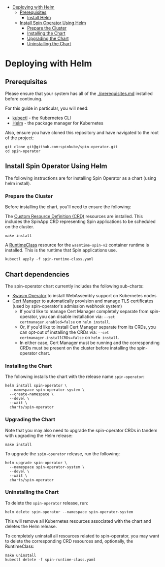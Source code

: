 - [Deploying with Helm](#deploying-with-helm)
  - [Prerequisites](#prerequisites)
    - [Install Helm](#install-helm)
  - [Install Spin Operator Using Helm](#install-spin-operator-using-helm)
    - [Prepare the Cluster](#prepare-the-cluster)
    - [Installing the Chart](#installing-the-chart)
    - [Upgrading the Chart](#upgrading-the-chart)
    - [Uninstalling the Chart](#uninstalling-the-chart)

# Deploying with Helm

## Prerequisites

Please ensure that your system has all of the [./prerequisites.md](prerequisites) installed before continuing.

For this guide in particular, you will need:

- [kubectl](./prerequisites.md#kubectl) - the Kubernetes CLI
- [Helm](./prerequisites.md#helm) - the package manager for Kubernetes

<!-- NOTE: remove this prerequisite when the runtime-class and CRDs can be applied from their release artifacts, i.e. when repo and release are public -->

Also, ensure you have cloned this repository and have navigated to the root of the project:

```console
git clone git@github.com:spinkube/spin-operator.git
cd spin-operator
```

## Install Spin Operator Using Helm

The following instructions are for installing Spin Operator as a chart (using helm install).

### Prepare the Cluster

Before installing the chart, you'll need to ensure the following:

The [Custom Resource Definition (CRD)](glossary-of-terms#custom-resource-definition-crd) resources are installed. This includes the SpinApp CRD representing Spin applications to be scheduled on the cluster.

<!-- TODO: replace with e.g. 'kubectl apply -f https://github.com/spinkube/spin-operator/releases/download/v0.1.0-rc.1/spin-operator.crds.yaml' -->

```console
make install
```

A [RuntimeClass](glossary-of-terms/#runtime-class) resource for the `wasmtime-spin-v2` container runtime is installed. This is the runtime that Spin applications use.

<!-- TODO: replace with e.g. 'kubectl apply -f https://github.com/spinkube/spin-operator/releases/download/v0.1.0-rc.1/spin-operator.runtime-class.yaml' -->

```console
kubectl apply -f spin-runtime-class.yaml
```

## Chart dependencies

The spin-operator chart currently includes the following sub-charts:

- [Kwasm Operator](https://github.com/kwasm/kwasm-operator) to install WebAssembly support on Kubernetes nodes
- [Cert Manager](https://github.com/cert-manager/cert-manager) to automatically provision and manage TLS certificates (used by spin-operator's admission webhook system)
  - If you'd like to manage Cert Manager completely separate from spin-operator, you can disable installation via:
    `--set certmanager.enabled=false` on `helm install`.
  - Or, if you'd like to install Cert Manager separate from its CRDs, you can opt-out of installing the CRDs via:
    `--set certmanager.installCRDs=false` on `helm install`.
  - In either case, Cert Manager must be running and the corresponding CRDs must be present on the cluster before installing the spin-operator chart.

### Installing the Chart

The following installs the chart with the release name `spin-operator`:

<!-- TODO: remove '--devel' flag once we have our first non-prerelease chart available, e.g. when v0.1.0 of this project is released and public -->

```console
helm install spin-operator \
  --namespace spin-operator-system \
  --create-namespace \
  --devel \
  --wait \
  charts/spin-operator
```

### Upgrading the Chart

Note that you may also need to upgrade the spin-operator CRDs in tandem with upgrading the Helm release:

<!-- TODO: replace with e.g. 'kubectl apply -f https://github.com/spinkube/spin-operator/releases/download/v0.1.0-rc.1/spin-operator.crds.yaml' -->

```
make install
```

To upgrade the `spin-operator` release, run the following:

<!-- TODO: remove '--devel' flag once we have our first non-prerelease chart available, e.g. when v0.1.0 of this project is released and public -->

```console
helm upgrade spin-operator \
  --namespace spin-operator-system \
  --devel \
  --wait \
  charts/spin-operator
```

### Uninstalling the Chart

To delete the `spin-operator` release, run:

```console
helm delete spin-operator --namespace spin-operator-system
```

This will remove all Kubernetes resources associated with the chart and deletes the Helm release.

To completely uninstall all resources related to spin-operator, you may want to delete the corresponding CRD resources and, optionally, the RuntimeClass:

<!-- TODO: replace with:
```console
kubectl delete -f https://github.com/spinkube/spin-operator/releases/download/v0.1.0-rc.1/spin-operator.crds.yaml

kubectl delete -f https://github.com/spinkube/spin-operator/releases/download/v0.1.0-rc.1/spin-operator.runtime-class.yaml
```
-->

```console
make uninstall
kubectl delete -f spin-runtime-class.yaml
```

<!-- TODO: list out configuration options? -->
